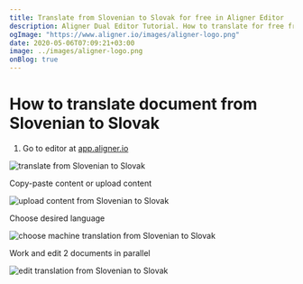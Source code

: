 ```yaml
---
title: Translate from Slovenian to Slovak for free in Aligner Editor
description: Aligner Dual Editor Tutorial. How to translate for free from Slovenian to Slovak. Aligner is multilingual document management platform. 
ogImage: "https://www.aligner.io/images/aligner-logo.png"
date: 2020-05-06T07:09:21+03:00
image: ../images/aligner-logo.png
onBlog: true
---
```


# How to translate document from Slovenian to Slovak

1. Go to editor at [app.aligner.io](https://app.aligner.io "Aligner App web page")

![translate from Slovenian to Slovak](../aligner-blank-editor.png "translate from Slovenian to Slovak")

Copy-paste content or upload content

![upload content from Slovenian to Slovak](../aligner-uploaded-document.png "upload content from Slovenian to Slovak")

Choose desired language

![choose machine translation from Slovenian to Slovak](../aligner-language-dropdown.png "choose machine translation from Slovenian to Slovak")

Work and edit 2 documents in parallel

![edit translation from Slovenian to Slovak](../aligner-double-sitded-editor.png "edit translation from Slovenian to Slovak")

